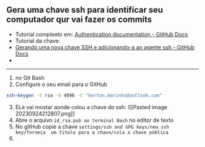## Gera uma chave ssh para identificar seu computador qur vai fazer os commits
- Tutorial compleeto em: 
[Authentication documentation - GitHub Docs](https://docs.github.com/en/authentication)
- Tutorial da chave:
- [Gerando uma nova chave SSH e adicionando-a ao agente ssh - GitHub Docs](https://docs.github.com/en/authentication/connecting-to-github-with-ssh/generating-a-new-ssh-key-and-adding-it-to-the-ssh-agent)
- 
---
1. no Git Bash
2. Configure o seu email para o GitHub

```bash
ssh-keygen -t rsa -b 4096 -C "kerton.marinho@outlook.com"
```
3. ELe vai mostar aonde colou a chave do ssh:
![[Pasted image 20230924212807.png]]
4. Abre o arquivo ``id_rsa.pub ao terminal Bash`` no editor de texto
5. No gitHub copie a chave ``settings/ssh and GPG keys/new ssh key/forneça  um titulo para a chave/cola a chave pública``
6. 